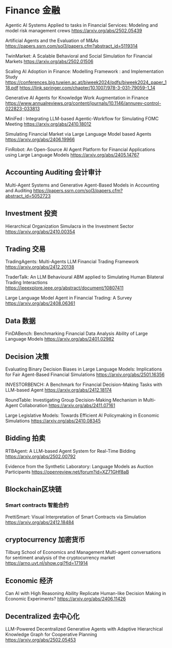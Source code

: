 # Finance 金融
Agentic AI Systems Applied to tasks in Financial Services: Modeling and model risk management crews
https://arxiv.org/abs/2502.05439

Artificial Agents and the Evaluation of M&As
https://papers.ssrn.com/sol3/papers.cfm?abstract_id=5119314

TwinMarket: A Scalable Behavioral and Social Simulation for Financial Markets
https://arxiv.org/abs/2502.01506

Scaling AI Adoption in Finance: Modelling Framework : and Implementation Study
https://conferences.big.tuwien.ac.at/biweek2024/pdfs/biweek2024_paper_118.pdf
https://link.springer.com/chapter/10.1007/978-3-031-79059-1_14

Generative AI Agents for Knowledge Work Augmentation in Finance
https://www.annualreviews.org/content/journals/10.1146/annurev-control-022823-033813

MiniFed : Integrating LLM-based Agentic-Workflow for Simulating FOMC Meeting
https://arxiv.org/abs/2410.18012

Simulating Financial Market via Large Language Model based Agents
https://arxiv.org/abs/2406.19966

FinRobot: An Open-Source AI Agent Platform for Financial Applications using Large Language Models
https://arxiv.org/abs/2405.14767

## Accounting Auditing 会计审计
Multi-Agent Systems and Generative Agent-Based Models in Accounting and Auditing
https://papers.ssrn.com/sol3/papers.cfm?abstract_id=5052723

## Investment 投资
Hierarchical Organization Simulacra in the Investment Sector
https://arxiv.org/abs/2410.00354

## Trading 交易
TradingAgents: Multi-Agents LLM Financial Trading Framework
https://arxiv.org/abs/2412.20138

TraderTalk: An LLM Behavioural ABM applied to Simulating Human Bilateral Trading Interactions
https://ieeexplore.ieee.org/abstract/document/10807411

Large Language Model Agent in Financial Trading: A Survey
https://arxiv.org/abs/2408.06361

## Data 数据
FinDABench: Benchmarking Financial Data Analysis Ability of Large Language Models
https://arxiv.org/abs/2401.02982

## Decision 决策
Evaluating Binary Decision Biases in Large Language Models: Implications for Fair Agent-Based Financial Simulations
https://arxiv.org/abs/2501.16356

INVESTORBENCH: A Benchmark for Financial Decision-Making Tasks with LLM-based Agent
https://arxiv.org/abs/2412.18174

RoundTable: Investigating Group Decision-Making Mechanism in Multi-Agent Collaboration
https://arxiv.org/abs/2411.07161

Large Legislative Models: Towards Efficient AI Policymaking in Economic Simulations
https://arxiv.org/abs/2410.08345

## Bidding 拍卖
RTBAgent: A LLM-based Agent System for Real-Time Bidding
https://arxiv.org/abs/2502.00792

Evidence from the Synthetic Laboratory: Language Models as Auction Participants
https://openreview.net/forum?id=XZ71GHf8aB

## Blockchain区块链
### Smart contracts 智能合约
PrettiSmart: Visual Interpretation of Smart Contracts via Simulation
https://arxiv.org/abs/2412.18484

## cryptocurrency 加密货币
Tilburg School of Economics and Management Multi-agent conversations for sentiment analysis of the cryptocurrency market
https://arno.uvt.nl/show.cgi?fid=171914

## Economic 经济
Can AI with High Reasoning Ability Replicate Human-like Decision Making in Economic Experiments?
https://arxiv.org/abs/2406.11426

## Decentralized 去中心化 
LLM-Powered Decentralized Generative Agents with Adaptive Hierarchical Knowledge Graph for Cooperative Planning
https://arxiv.org/abs/2502.05453
